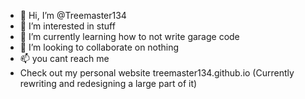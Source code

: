 - 👋 Hi, I’m @Treemaster134
- 👀 I’m interested in stuff
- 🌱 I’m currently learning how to not write garage code
- 💞️ I’m looking to collaborate on nothing
- 📫 you cant reach me
- Check out my personal website treemaster134.github.io (Currently rewriting and redesigning a large part of it)
